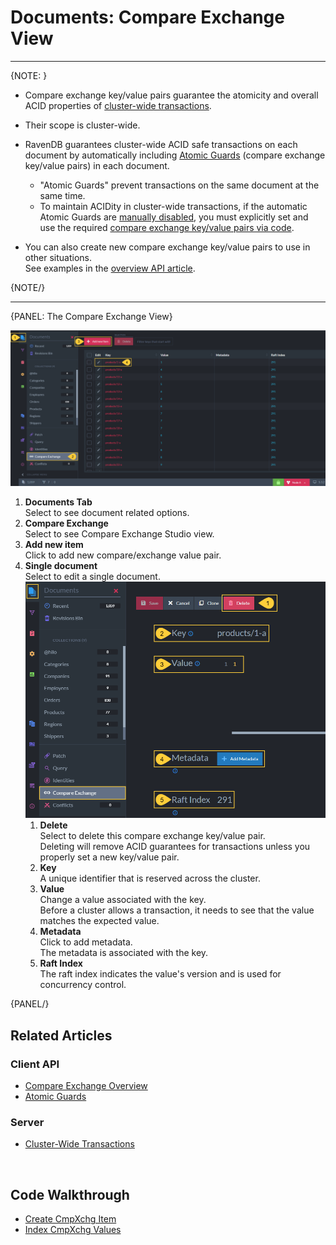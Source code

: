﻿# Documents: Compare Exchange View
---

{NOTE: }

* Compare exchange key/value pairs guarantee the atomicity and overall ACID properties of [cluster-wide transactions](../../../server/clustering/cluster-transactions).  

* Their scope is cluster-wide.  

* RavenDB guarantees cluster-wide ACID safe transactions on each document by automatically including [Atomic Guards](../../../client-api/operations/compare-exchange/atomic-guards) 
  (compare exchange key/value pairs) in each document.  
  * "Atomic Guards" prevent transactions on the same document at the same time.  
  * To maintain ACIDity in cluster-wide transactions, if the automatic Atomic Guards are [manually disabled](../../../client-api/operations/compare-exchange/atomic-guards#disabling-atomic-guards),
    you must explicitly set and use the required [compare exchange key/value pairs via code](../../../client-api/operations/compare-exchange/overview).

* You can also create new compare exchange key/value pairs to use in other situations.  
  See examples in the [overview API article](../../../client-api/operations/compare-exchange/overview#example-i---email-address-reservation).

{NOTE/}

---

{PANEL: The Compare Exchange View}

![Compare Exchange View](images/compare-exchange-view.png "Compare Exchange View")

1. **Documents Tab**  
   Select to see document related options.  
2. **Compare Exchange**  
   Select to see Compare Exchange Studio view.  
3. **Add new item**  
   Click to add new compare/exchange value pair.  
4. **Single document**  
   Select to edit a single document.  
    ![Compare Exchange Single Document](images/compare-exchange-single-document.png "Compare Exchange Single Document")
    1. **Delete**  
       Select to delete this compare exchange key/value pair.  
       Deleting will remove ACID guarantees for transactions unless you properly set a new key/value pair.
    2. **Key**  
       A unique identifier that is reserved across the cluster.  
    3. **Value**  
       Change a value associated with the key.  
       Before a cluster allows a transaction, it needs to see that the value matches the expected value.  
    4. **Metadata**  
       Click to add metadata.  
       The metadata is associated with the key.  
    5. **Raft Index**  
       The raft index indicates the value's version and is used for concurrency control.  


{PANEL/}


## Related Articles

### Client API

- [Compare Exchange Overview](../../../client-api/operations/compare-exchange/overview)  
- [Atomic Guards](../../../client-api/operations/compare-exchange/atomic-guards)  

### Server

- [Cluster-Wide Transactions](../../../server/clustering/cluster-transactions)  

<br/>

## Code Walkthrough

- [Create CmpXchg Item](https://demo.ravendb.net/demos/csharp/compare-exchange/create-compare-exchange)  
- [Index CmpXchg Values](https://demo.ravendb.net/demos/csharp/compare-exchange/index-compare-exchange)  
